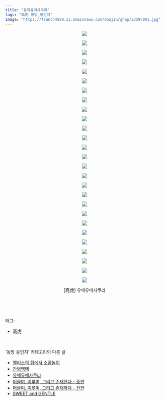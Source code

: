 ```yaml
---
title: "유메유메사쿠라"
tags: "高虎 동방_동인지"
image: "https://franch4569.s3.amazonaws.com/doujin/ghap/2259/001.jpg"
---
```

<div class="article">
<p style="text-align: center; clear: none; float: none;"><img src="{{ site.imgserver2 }}/ghap/2259/001.jpg"/></p>
<p style="text-align: center; clear: none; float: none;"><img src="{{ site.imgserver2 }}/ghap/2259/002.jpg"/></p>
<p style="text-align: center; clear: none; float: none;"><img src="{{ site.imgserver2 }}/ghap/2259/003.jpg"/></p>
<p style="text-align: center; clear: none; float: none;"><img src="{{ site.imgserver2 }}/ghap/2259/004.jpg"/></p>
<p style="text-align: center; clear: none; float: none;"><img src="{{ site.imgserver2 }}/ghap/2259/005.jpg"/></p>
<p style="text-align: center; clear: none; float: none;"><img src="{{ site.imgserver2 }}/ghap/2259/006.jpg"/></p>
<p style="text-align: center; clear: none; float: none;"><img src="{{ site.imgserver2 }}/ghap/2259/007.jpg"/></p>
<p style="text-align: center; clear: none; float: none;"><img src="{{ site.imgserver2 }}/ghap/2259/008.jpg"/></p>
<p style="text-align: center; clear: none; float: none;"><img src="{{ site.imgserver2 }}/ghap/2259/009.jpg"/></p>
<p style="text-align: center; clear: none; float: none;"><img src="{{ site.imgserver2 }}/ghap/2259/010.jpg"/></p>
<p style="text-align: center; clear: none; float: none;"><img src="{{ site.imgserver2 }}/ghap/2259/011.jpg"/></p>
<p style="text-align: center; clear: none; float: none;"><img src="{{ site.imgserver2 }}/ghap/2259/012.jpg"/></p>
<p style="text-align: center; clear: none; float: none;"><img src="{{ site.imgserver2 }}/ghap/2259/013.jpg"/></p>
<p style="text-align: center; clear: none; float: none;"><img src="{{ site.imgserver2 }}/ghap/2259/014.jpg"/></p>
<p style="text-align: center; clear: none; float: none;"><img src="{{ site.imgserver2 }}/ghap/2259/015.jpg"/></p>
<p style="text-align: center; clear: none; float: none;"><img src="{{ site.imgserver2 }}/ghap/2259/016.jpg"/></p>
<p style="text-align: center; clear: none; float: none;"><img src="{{ site.imgserver2 }}/ghap/2259/017.jpg"/></p>
<p style="text-align: center; clear: none; float: none;"><img src="{{ site.imgserver2 }}/ghap/2259/018.jpg"/></p>
<p style="text-align: center; clear: none; float: none;"><img src="{{ site.imgserver2 }}/ghap/2259/019.jpg"/></p>
<p style="text-align: center; clear: none; float: none;"><img src="{{ site.imgserver2 }}/ghap/2259/020.jpg"/></p>
<p style="text-align: center; clear: none; float: none;"><img src="{{ site.imgserver2 }}/ghap/2259/021.jpg"/></p>
<p style="text-align: center; clear: none; float: none;"><img src="{{ site.imgserver2 }}/ghap/2259/022.jpg"/></p>
<p style="text-align: center; clear: none; float: none;"><img src="{{ site.imgserver2 }}/ghap/2259/023.jpg"/></p>
<p style="text-align: center; clear: none; float: none;"><img src="{{ site.imgserver2 }}/ghap/2259/024.jpg"/></p>
<p style="text-align: center; clear: none; float: none;"><img src="{{ site.imgserver2 }}/ghap/2259/025.jpg"/></p>
<p style="text-align: center; clear: none; float: none;"><img src="{{ site.imgserver2 }}/ghap/2259/026.jpg"/></p>
<p style="text-align: center; clear: none; float: none;"><img src="{{ site.imgserver2 }}/ghap/2259/027.jpg"/></p>
<p style="text-align: center; clear: none; float: none;">[高虎] 유메유메사쿠라</p>
<p><br/></p>
</div><br/>
<div class="tagTrail">
<p>태그: </p>
<ul>
<li>高虎</li>
</ul>
</div><br/>
<div class="another">
<p>'동방 동인지' 카테고리의 다른 글</p>
<ul>
<li><a href="/ghap_2262">앨리스의 집에서 소꿉놀이</a></li>
<li><a href="/ghap_2261">간병백택</a></li>
<li><a href="/ghap_2259">유메유메사쿠라</a></li>
<li><a href="/ghap_2256">머물며, 이루며, 그리고 존재한다 - 중편</a></li>
<li><a href="/ghap_2255">머물며, 이루며, 그리고 존재하다 - 전편</a></li>
<li><a href="/ghap_2254">SWEET and GENTLE</a></li>
</ul>
</div><br/>
<div class="cb_module cb_fluid">
<div class="cb_wrt cb_profile">
</div><!-- commentList close -->
</div><br/>
